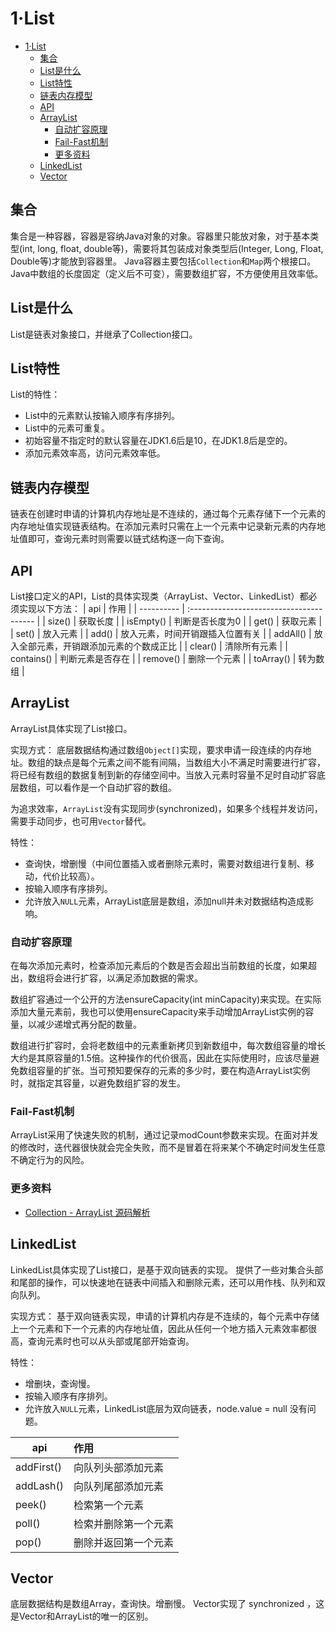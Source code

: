 # 1·List

- [1·List](#1list)
  - [集合](#集合)
  - [List是什么](#list是什么)
  - [List特性](#list特性)
  - [链表内存模型](#链表内存模型)
  - [API](#api)
  - [ArrayList](#arraylist)
    - [自动扩容原理](#自动扩容原理)
    - [Fail-Fast机制](#fail-fast机制)
    - [更多资料](#更多资料)
  - [LinkedList](#linkedlist)
  - [Vector](#vector)

## 集合
集合是一种容器，容器是容纳Java对象的对象。容器里只能放对象，对于基本类型(int, long, float, double等)，需要将其包装成对象类型后(Integer, Long, Float, Double等)才能放到容器里。
Java容器主要包括`Collection`和`Map`两个根接口。
Java中数组的长度固定（定义后不可变），需要数组扩容，不方便使用且效率低。

## List是什么
List是链表对象接口，并继承了Collection接口。

## List特性
List的特性：
- List中的元素默认按输入顺序有序排列。
- List中的元素可重复。
- 初始容量不指定时的默认容量在JDK1.6后是10，在JDK1.8后是空的。
- 添加元素效率高，访问元素效率低。

## 链表内存模型
链表在创建时申请的计算机内存地址是不连续的，通过每个元素存储下一个元素的内存地址值实现链表结构。在添加元素时只需在上一个元素中记录新元素的内存地址值即可，查询元素时则需要以链式结构逐一向下查询。

## API
List接口定义的API，List的具体实现类（ArrayList、Vector、LinkedList）都必须实现以下方法：
| api        | 作用                                     |
| ---------- | :--------------------------------------- |
| size()     | 获取长度                                 |
| isEmpty()  | 判断是否长度为0                          |
| get()      | 获取元素                                 |
| set()      | 放入元素                                 |
| add()      | 放入元素，时间开销跟插入位置有关         |
| addAll()   | 放入全部元素，开销跟添加元素的个数成正比 |
| clear()    | 清除所有元素                             |
| contains() | 判断元素是否存在                         |
| remove()   | 删除一个元素                             |
| toArray()  | 转为数组                                 |

## ArrayList
ArrayList具体实现了List接口。

实现方式：
底层数据结构通过数组`Object[]`实现，要求申请一段连续的内存地址。数组的缺点是每个元素之间不能有间隔，当数组大小不满足时需要进行扩容，将已经有数组的数据复制到新的存储空间中。当放入元素时容量不足时自动扩容底层数组，可以看作是一个自动扩容的数组。

为追求效率，`ArrayList`没有实现同步(synchronized)，如果多个线程并发访问，需要手动同步，也可用`Vector`替代。

特性：
- 查询快，增删慢（中间位置插入或者删除元素时，需要对数组进行复制、移动，代价比较高）。
- 按输入顺序有序排列。
- 允许放入`NULL`元素，ArrayList底层是数组，添加null并未对数据结构造成影响。

### 自动扩容原理
在每次添加元素时，检查添加元素后的个数是否会超出当前数组的长度，如果超出，数组将会进行扩容，以满足添加数据的需求。

数组扩容通过一个公开的方法ensureCapacity(int minCapacity)来实现。在实际添加大量元素前，我也可以使用ensureCapacity来手动增加ArrayList实例的容量，以减少递增式再分配的数量。

数组进行扩容时，会将老数组中的元素重新拷贝到新数组中，每次数组容量的增长大约是其原容量的1.5倍。这种操作的代价很高，因此在实际使用时，应该尽量避免数组容量的扩张。当可预知要保存的元素的多少时，要在构造ArrayList实例时，就指定其容量，以避免数组扩容的发生。


### Fail-Fast机制
ArrayList采用了快速失败的机制，通过记录modCount参数来实现。在面对并发的修改时，迭代器很快就会完全失败，而不是冒着在将来某个不确定时间发生任意不确定行为的风险。

### 更多资料
- [Collection - ArrayList 源码解析](https://pdai.tech/md/java/collection/java-collection-ArrayList.html)

## LinkedList
LinkedList具体实现了List接口，是基于双向链表的实现。
提供了一些对集合头部和尾部的操作，可以快速地在链表中间插入和删除元素，还可以用作栈、队列和双向队列。

实现方式：
基于双向链表实现，申请的计算机内存是不连续的，每个元素中存储上一个元素和下一个元素的内存地址值，因此从任何一个地方插入元素效率都很高，查询元素时也可以从头部或尾部开始查询。

特性：
- 增删块，查询慢。
- 按输入顺序有序排列。
- 允许放入`NULL`元素，LinkedList底层为双向链表，node.value = null 没有问题。

| api        | 作用                 |
| ---------- | :------------------- |
| addFirst() | 向队列头部添加元素   |
| addLash()  | 向队列尾部添加元素   |
| peek()     | 检索第一个元素       |
| poll()     | 检索并删除第一个元素 |
| pop()      | 删除并返回第一个元素 |

## Vector
底层数据结构是数组Array，查询快。增删慢。
Vector实现了 synchronized ，这是Vector和ArrayList的唯一的区别。

